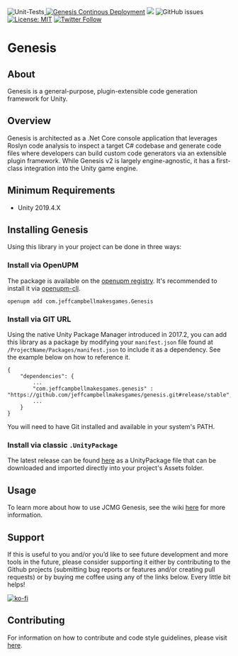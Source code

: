 ![Unit-Tests](https://github.com/jeffcampbellmakesgames/Genesis/workflows/Unit%20Tests/badge.svg)<a href="https://openupm.com/packages/com.jeffcampbellmakesgames.genesis/">
[![Genesis Continous Deployment](https://github.com/jeffcampbellmakesgames/Genesis/actions/workflows/publish_releases.yml/badge.svg?branch=develop)](https://github.com/jeffcampbellmakesgames/Genesis/actions/workflows/publish_releases.yml)
<img src="https://img.shields.io/npm/v/com.jeffcampbellmakesgames.genesis?label=openupm&amp;registry_uri=https://package.openupm.com" /></a>
<img alt="GitHub issues" src="https://img.shields.io/github/issues/jeffcampbellmakesgames/Genesis?style=flat-square">[![License: MIT](https://img.shields.io/badge/License-MIT-blue.svg)](https://opensource.org/licenses/MIT)
[![Twitter Follow](https://img.shields.io/badge/twitter-%40stampyturtle-blue.svg?style=flat&label=Follow)](https://twitter.com/stampyturtle)

# Genesis

## About
Genesis is a general-purpose, plugin-extensible code generation framework for Unity.

## Overview

Genesis is architected as a .Net Core console application that leverages Roslyn code analysis to inspect a target C# codebase and generate code files where developers can build custom code generators via an extensible plugin framework. While Genesis v2 is largely engine-agnostic, it has a first-class integration into the Unity game engine.

## Minimum Requirements
* Unity 2019.4.X

## Installing Genesis
Using this library in your project can be done in three ways:

### Install via OpenUPM
The package is available on the [openupm registry](https://openupm.com/). It's recommended to install it via [openupm-cli](https://github.com/openupm/openupm-cli).

```
openupm add com.jeffcampbellmakesgames.Genesis
```

### Install via GIT URL
Using the native Unity Package Manager introduced in 2017.2, you can add this library as a package by modifying your `manifest.json` file found at `/ProjectName/Packages/manifest.json` to include it as a dependency. See the example below on how to reference it.

```
{
	"dependencies": {
		...
		"com.jeffcampbellmakesgames.genesis" : "https://github.com/jeffcampbellmakesgames/genesis.git#release/stable",
		...
	}
}
```


You will need to have Git installed and available in your system's PATH.

### Install via classic `.UnityPackage`
The latest release can be found [here](https://github.com/jeffcampbellmakesgames/Genesis/releases) as a UnityPackage file that can be downloaded and imported directly into your project's Assets folder.

## Usage

To learn more about how to use JCMG Genesis, see the wiki [here](https://github.com/jeffcampbellmakesgames/Genesis/wiki/Usage) for more information.

## Support
If this is useful to you and/or you’d like to see future development and more tools in the future, please consider supporting it either by contributing to the Github projects (submitting bug reports or features and/or creating pull requests) or by buying me coffee using any of the links below. Every little bit helps!

[![ko-fi](https://www.ko-fi.com/img/githubbutton_sm.svg)](https://ko-fi.com/I3I2W7GX)

## Contributing

For information on how to contribute and code style guidelines, please visit [here](CONTRIBUTING.md).
